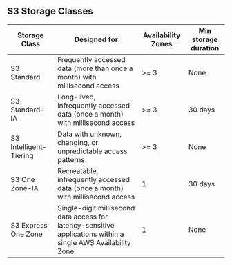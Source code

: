 ## S3 Storage Classes

| Storage Class | Designed for | Availability Zones | Min storage duration |
| --- | --- | --- | --- |
| S3 Standard | Frequently accessed data (more than once a month) with millisecond access | >= 3 | None |
| S3 Standard-IA | Long-lived, infrequently accessed data (once a month) with millisecond access | >= 3 | 30 days |
| S3 Intelligent-Tiering | Data with unknown, changing, or unpredictable access patterns | >= 3 | None |
| S3 One Zone-IA | Recreatable, infrequently accessed data (once a month) with millisecond access | 1 | 30 days |
| S3 Express One Zone | Single-digit millisecond data access for latency-sensitive applications within a single AWS Availability Zone | 1 | None |
